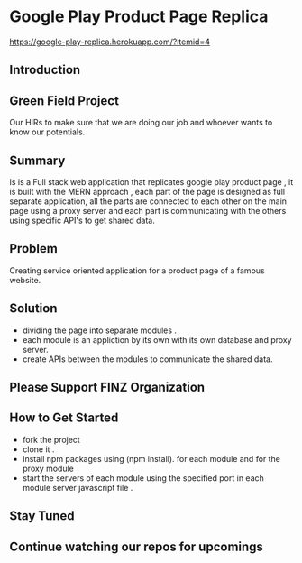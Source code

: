 # Google Play Product Page Replica #
https://google-play-replica.herokuapp.com/?itemid=4

<!-- 
> This material was originally posted [here](http://www.quora.com/What-is-Amazons-approach-to-product-development-and-product-management). It is reproduced here for posterities sake.

There is an approach called "working backwards" that is widely used at Amazon. They work backwards from the customer, rather than starting with an idea for a product and trying to bolt customers onto it. While working backwards can be applied to any specific product decision, using this approach is especially important when developing new products or features.

For new initiatives a product manager typically starts by writing an internal press release announcing the finished product. The target audience for the press release is the new/updated product's customers, which can be retail customers or internal users of a tool or technology. Internal press releases are centered around the customer problem, how current solutions (internal or external) fail, and how the new product will blow away existing solutions.

If the benefits listed don't sound very interesting or exciting to customers, then perhaps they're not (and shouldn't be built). Instead, the product manager should keep iterating on the press release until they've come up with benefits that actually sound like benefits. Iterating on a press release is a lot less expensive than iterating on the product itself (and quicker!).

If the press release is more than a page and a half, it is probably too long. Keep it simple. 3-4 sentences for most paragraphs. Cut out the fat. Don't make it into a spec. You can accompany the press release with a FAQ that answers all of the other business or execution questions so the press release can stay focused on what the customer gets. My rule of thumb is that if the press release is hard to write, then the product is probably going to suck. Keep working at it until the outline for each paragraph flows. 

Oh, and I also like to write press-releases in what I call "Oprah-speak" for mainstream consumer products. Imagine you're sitting on Oprah's couch and have just explained the product to her, and then you listen as she explains it to her audience. That's "Oprah-speak", not "Geek-speak".

Once the project moves into development, the press release can be used as a touchstone; a guiding light. The product team can ask themselves, "Are we building what is in the press release?" If they find they're spending time building things that aren't in the press release (overbuilding), they need to ask themselves why. This keeps product development focused on achieving the customer benefits and not building extraneous stuff that takes longer to build, takes resources to maintain, and doesn't provide real customer benefit (at least not enough to warrant inclusion in the press release).
 -->
 
## Introduction ##

## Green Field Project ##
  Our HIRs to make sure that we are doing our job and whoever wants to know our potentials.

## Summary ##
Is is a Full stack web application that replicates google play product page , it is built with the MERN approach ,
each part of the page is designed as full separate application, all the parts are connected to each other on the main
page using a proxy server and each part is communicating with the others using specific API's to get shared data. 

## Problem ##
Creating service oriented application for a product page of a famous website.   

## Solution ##
  - dividing the page into separate modules .
  - each module is an appliction by its own with its own database and proxy server.
  - create APIs between the modules to communicate the shared data.

## Please Support FINZ Organization ##

## How to Get Started ##
- fork the project
- clone it .
- install npm packages using (npm install). for each module and for the proxy module
- start the servers of each module using the specified port in each module server javascript file .

## Stay Tuned ##

## Continue watching our repos for upcomings ##
 
